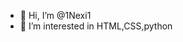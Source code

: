 - 👋 Hi, I’m @1Nexi1
- 👀 I’m interested in HTML,CSS,python


<!---
1Nexi1/1Nexi1 is a ✨ special ✨ repository because its `README.md` (this file) appears on your GitHub profile.
You can click the Preview link to take a look at your changes.
--->
